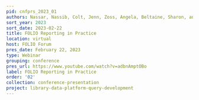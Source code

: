 ```yaml
---
pid: cnfprs_2023_01
authors: Nassar, Nassib, Colt, Jenn, Zoss, Angela, Beltaine, Sharon, and Shah, Vandana
sort_year: 2023
sort_date: 2023-02-22
title: FOLIO Reporting in Practice
location: virtual
host: FOLIO Forum
pres_date: February 22, 2023
type: Webinar
grouping: conference
pres_url: https://www.youtube.com/watch?v=adbnAmptOBo
label: FOLIO Reporting in Practice
order: '02'
collection: conference-presentation
project: library-data-platform-query-development
---
```

